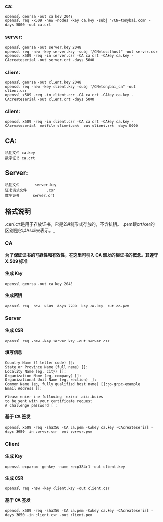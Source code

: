 ### ca:
```
openssl genrsa -out ca.key 2048 
openssl req -x509 -new -nodes -key ca.key -subj "/CN=tonybai.com" -days 5000 -out ca.crt
```
### server:
```
openssl genrsa -out server.key 2048 
openssl req -new -key server.key -subj "/CN=localhost" -out server.csr
openssl x509 -req -in server.csr -CA ca.crt -CAkey ca.key -CAcreateserial -out server.crt -days 5000
```

### client:
```
openssl genrsa -out client.key 2048 
openssl req -new -key client.key -subj "/CN=tonybai_cn" -out client.csr
openssl x509 -req -in client.csr -CA ca.crt -CAkey ca.key -CAcreateserial -out client.crt -days 5000
```

### client:
`openssl x509 -req -in client.csr -CA ca.crt -CAkey ca.key -CAcreateserial -extfile client.ext -out client.crt -days 5000`


## CA:
    私钥文件 ca.key
    数字证书 ca.crt

## Server:
    私钥文件       server.key
    证书请求文件         .csr
    数字证书      server.crt

## 格式说明
.cer/.crt是用于存放证书，它是2进制形式存放的，不含私钥。
.pem跟crt/cer的区别是它以Ascii来表示。_



### CA
#### 为了保证证书的可靠性和有效性，在这里可引入 CA 颁发的根证书的概念。其遵守 X.509 标准

#### 生成 Key
`openssl genrsa -out ca.key 2048`

#### 生成密钥
`openssl req -new -x509 -days 7200 -key ca.key -out ca.pem`

### Server
#### 生成 CSR
`openssl req -new -key server.key -out server.csr`

#### 填写信息
```
Country Name (2 letter code) []:
State or Province Name (full name) []:
Locality Name (eg, city) []:
Organization Name (eg, company) []:
Organizational Unit Name (eg, section) []:
Common Name (eg, fully qualified host name) []:go-grpc-example
Email Address []:

Please enter the following 'extra' attributes
to be sent with your certificate request
A challenge password []:
```

#### 基于 CA 签发
`openssl x509 -req -sha256 -CA ca.pem -CAkey ca.key -CAcreateserial -days 3650 -in server.csr -out server.pem`


### Client
#### 生成 Key
`openssl ecparam -genkey -name secp384r1 -out client.key`
#### 生成 CSR
`openssl req -new -key client.key -out client.csr`
#### 基于 CA 签发
`openssl x509 -req -sha256 -CA ca.pem -CAkey ca.key -CAcreateserial -days 3650 -in client.csr -out client.pem`

